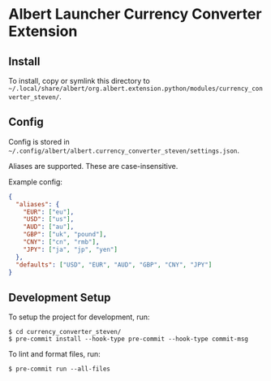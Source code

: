 # Albert Launcher Currency Converter Extension
## Install
To install, copy or symlink this directory to `~/.local/share/albert/org.albert.extension.python/modules/currency_converter_steven/`.

## Config
Config is stored in `~/.config/albert/albert.currency_converter_steven/settings.json`.

Aliases are supported. These are case-insensitive.

Example config:

```json
{
  "aliases": {
    "EUR": ["eu"],
    "USD": ["us"],
    "AUD": ["au"],
    "GBP": ["uk", "pound"],
    "CNY": ["cn", "rmb"],
    "JPY": ["ja", "jp", "yen"]
  },
  "defaults": ["USD", "EUR", "AUD", "GBP", "CNY", "JPY"]
}
```

## Development Setup
To setup the project for development, run:

    $ cd currency_converter_steven/
    $ pre-commit install --hook-type pre-commit --hook-type commit-msg

To lint and format files, run:

    $ pre-commit run --all-files
